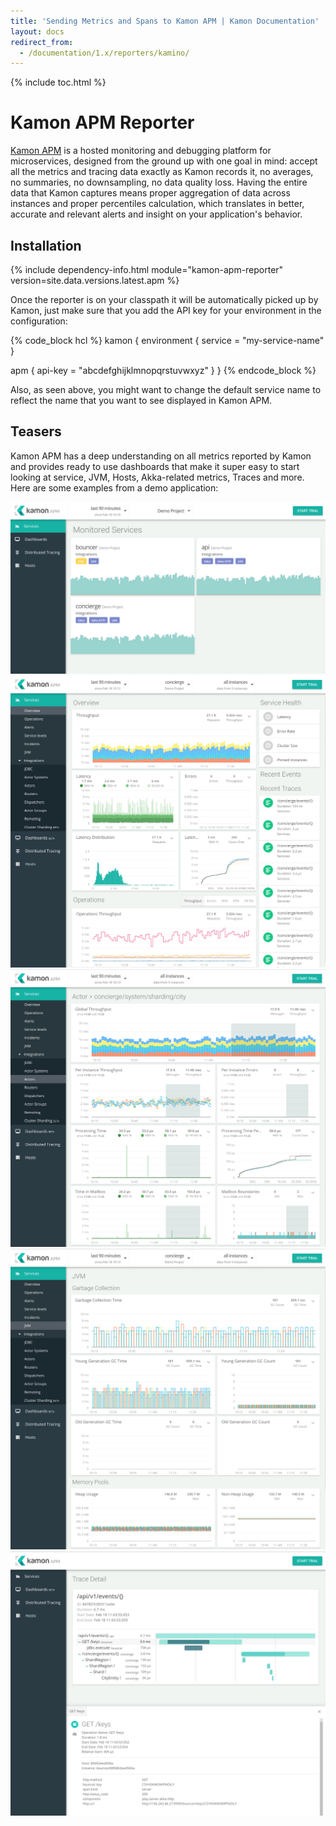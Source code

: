 ```yaml
---
title: 'Sending Metrics and Spans to Kamon APM | Kamon Documentation'
layout: docs
redirect_from:
  - /documentation/1.x/reporters/kamino/
---
```


{% include toc.html %}

Kamon APM Reporter
==================

[Kamon APM][apm] is a hosted monitoring and debugging platform for microservices, designed from the ground up with one
goal in mind: accept all the metrics and tracing data exactly as Kamon records it, no averages, no summaries,
no downsampling, no data quality loss. Having the entire data that Kamon captures means proper aggregation of data
across instances and proper percentiles calculation, which translates in better, accurate and relevant alerts and insight
on your application's behavior.


## Installation

{% include dependency-info.html module="kamon-apm-reporter" version=site.data.versions.latest.apm %}

Once the reporter is on your classpath it will be automatically picked up by Kamon, just make sure that you add the API
key for your environment in the configuration:

{% code_block hcl %}
kamon {
  environment {
    service = "my-service-name"
  }

  apm {
    api-key = "abcdefghijklmnopqrstuvwxyz"
  }
}
{% endcode_block %}

Also, as seen above, you might want to change the default service name to reflect the name that you want to see
displayed in Kamon APM.


## Teasers

Kamon APM has a deep understanding on all metrics reported by Kamon and provides ready to use dashboards that make it
super easy to start looking at service, JVM, Hosts, Akka-related metrics, Traces and more. Here are some examples from a
demo application:

<img class="img-fluid my-4" src="/assets/img/apm-services-dashboard.png">
<img class="img-fluid my-4" src="/assets/img/apm-service-overview.png">
<img class="img-fluid my-4" src="/assets/img/apm-actor-details.png">
<img class="img-fluid my-4" src="/assets/img/apm-jvm-metrics.png">
<img class="img-fluid my-4" src="/assets/img/apm-traces.png">

[apm]: /apm/
